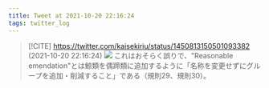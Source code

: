 ```yaml
---
title: Tweet at 2021-10-20 22:16:24
tags: twitter_log
---
```


> [!CITE] https://twitter.com/kaisekiriu/status/1450813150501093382 (2021-10-20 22:16:24)
> ![](https://twitter.com/kaisekiriu/status/1450813150501093382)
> これはおそらく誤りで、"Reasonable emendation"とは鯨類を偶蹄類に追加するように「名称を変更せずにグループを追加・削減すること」である（規則29、規則30）。
